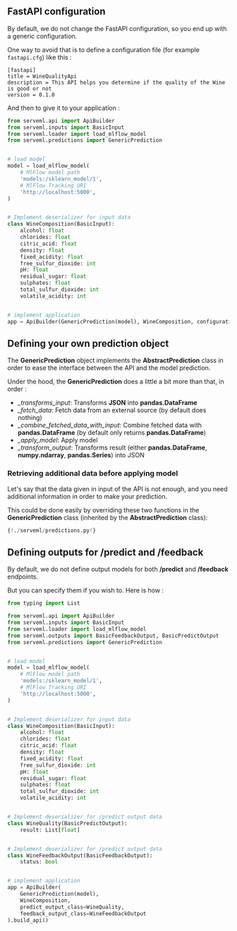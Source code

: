 ## FastAPI configuration

By default, we do not change the FastAPI configuration, so you end up with a generic configuration.

One way to avoid that is to define a configuration file (for example `fastapi.cfg`) like this : 

```
[fastapi]
title = WineQualityApi
description = This API helps you determine if the quality of the Wine is good or not
version = 0.1.0
```

And then to give it to your application : 

```python
from serveml.api import ApiBuilder
from serveml.inputs import BasicInput
from serveml.loader import load_mlflow_model
from serveml.predictions import GenericPrediction


# load model
model = load_mlflow_model(
    # MlFlow model path
    'models:/sklearn_model/1',
    # MlFlow Tracking URI
    'http://localhost:5000',
)


# Implement deserializer for input data
class WineComposition(BasicInput):
    alcohol: float
    chlorides: float
    citric_acid: float
    density: float
    fixed_acidity: float
    free_sulfur_dioxide: int
    pH: float
    residual_sugar: float
    sulphates: float
    total_sulfur_dioxide: int
    volatile_acidity: int


# implement application
app = ApiBuilder(GenericPrediction(model), WineComposition, configuration_path='fastapi.cfg').build_api()
```

## Defining your own prediction object

The **GenericPrediction** object implements the **AbstractPrediction** class in order to ease the interface between the API and the model prediction.

Under the hood, the **GenericPrediction** does a little a bit more than that, in order : 

- *_transforms_input*: Transforms **JSON** into **pandas.DataFrame** 
- *_fetch_data*: Fetch data from an external source (by default does nothing)
- *_combine_fetched_data_with_input*: Combine fetched data with **pandas.DataFrame** (by default only returns **pandas.DataFrame**)
- *_apply_model*: Apply model 
- *_transform_output*: Transforms result (either **pandas.DataFrame**, **numpy.ndarray**, **pandas.Series**) into JSON

### Retrieving additional data before applying model

Let's say that the data given in input of the API is not enough, and you need additional information in order to make your prediction. 

This could be done easily by overriding these two functions in the **GenericPrediction** class (inherited by the **AbstractPrediction** class): 


```python hl_lines="28 29 30 31 32 33 34 35 36 37 38"
{!./serveml/predictions.py!}
```

## Defining outputs for **/predict** and **/feedback**

By default, we do not define output models for both **/predict** and **/feedback** endpoints.

But you can specify them if you wish to. Here is how : 

````python
from typing import List

from serveml.api import ApiBuilder
from serveml.inputs import BasicInput
from serveml.loader import load_mlflow_model
from serveml.outputs import BasicFeedbackOutput, BasicPredictOutput
from serveml.predictions import GenericPrediction


# load model
model = load_mlflow_model(
    # MlFlow model path
    'models:/sklearn_model/1',
    # MlFlow Tracking URI
    'http://localhost:5000',
)


# Implement deserializer for input data
class WineComposition(BasicInput):
    alcohol: float
    chlorides: float
    citric_acid: float
    density: float
    fixed_acidity: float
    free_sulfur_dioxide: int
    pH: float
    residual_sugar: float
    sulphates: float
    total_sulfur_dioxide: int
    volatile_acidity: int


# Implement deserializer for /predict output data
class WineQuality(BasicPredictOutput):
    result: List[float]


# Implement deserializer for /predict output data
class WineFeedbackOutput(BasicFeedbackOutput):
    status: bool


# implement application
app = ApiBuilder(
    GenericPrediction(model),
    WineComposition,
    predict_output_class=WineQuality,
    feedback_output_class=WineFeedbackOutput
).build_api()
````